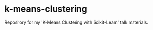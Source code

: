 k-means-clustering
==================

Repository for my 'K-Means Clustering with Scikit-Learn' talk materials.

